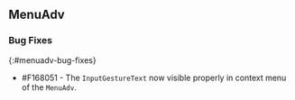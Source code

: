 ## MenuAdv

### Bug Fixes
{:#menuadv-bug-fixes}

* \#F168051 - The `InputGestureText` now visible properly in context menu of the `MenuAdv`.